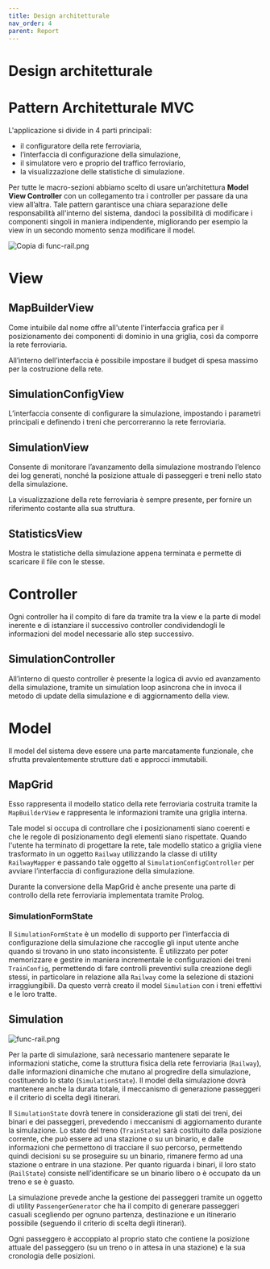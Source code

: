 ```yaml
---
title: Design architetturale
nav_order: 4
parent: Report
---
```

# Design architetturale

# Pattern Architetturale MVC

L'applicazione si divide in 4 parti principali:

- il configuratore della rete ferroviaria,
- l’interfaccia di configurazione della simulazione,
- il simulatore vero e proprio del traffico ferroviario,
- la visualizzazione delle statistiche di simulazione.

Per tutte le macro-sezioni abbiamo scelto di usare un’architettura **Model View Controller** con un collegamento tra i controller per passare da una view all’altra. Tale pattern garantisce una chiara separazione delle responsabilità all'interno del sistema, dandoci la possibilità di modificare i componenti singoli in maniera indipendente, migliorando per esempio la view in un secondo momento senza modificare il model.

![Copia di func-rail.png](Copia_di_func-rail.png)

# View

## MapBuilderView

Come intuibile dal nome offre all'utente l'interfaccia grafica per il posizionamento dei componenti di dominio in una griglia, così da comporre la rete ferroviaria.

All’interno dell’interfaccia è possibile impostare il budget di spesa massimo per la costruzione della rete.

## SimulationConfigView

L’interfaccia consente di configurare la simulazione, impostando i parametri principali e definendo i treni che percorreranno la rete ferroviaria.

## SimulationView

Consente di monitorare l’avanzamento della simulazione mostrando l’elenco dei log generati, nonché la posizione attuale di passeggeri e treni nello stato della simulazione.

La visualizzazione della rete ferroviaria è sempre presente, per fornire un riferimento costante alla sua struttura.

## StatisticsView

Mostra le statistiche della simulazione appena terminata e permette di scaricare il file con le stesse.

# Controller

Ogni controller ha il compito di fare da tramite tra la view e la parte di model inerente e di istanziare il successivo controller condividendogli le informazioni del model necessarie allo step successivo.

## SimulationController

All’interno di questo controller è presente la logica di avvio ed avanzamento della simulazione, tramite un simulation loop asincrona che in invoca il metodo di update della simulazione e di aggiornamento della view.

# Model

Il model del sistema deve essere una parte marcatamente funzionale, che sfrutta prevalentemente strutture dati e approcci immutabili.

## MapGrid

Esso rappresenta il modello statico della rete ferroviaria costruita tramite la `MapBuilderView` e rappresenta le informazioni tramite una griglia interna.

Tale model si occupa di controllare che i posizionamenti siano coerenti e che le regole di posizionamento degli elementi siano rispettate. Quando l'utente ha terminato di progettare la rete, tale modello statico a griglia viene trasformato in un oggetto `Railway` utilizzando la classe di utility `RailwayMapper` e passando tale oggetto al `SimulationConfigController` per avviare l’interfaccia di configurazione della simulazione.

Durante la conversione della MapGrid è anche presente una parte di controllo della rete ferroviaria implementata tramite Prolog.

### SimulationFormState

Il `SimulationFormState` è un modello di supporto per l’interfaccia di configurazione della simulazione che raccoglie gli input utente anche quando si trovano in uno stato inconsistente. È utilizzato per poter memorizzare e gestire in maniera incrementale le configurazioni dei treni `TrainConfig`, permettendo di fare controlli preventivi sulla creazione degli stessi, in particolare in relazione alla `Railway` come la selezione di stazioni irraggiungibili. Da questo verrà creato il model `Simulation` con i treni effettivi e le loro tratte.

## Simulation

![func-rail.png](3effeca7-fcc7-401b-b86c-b5e6e60766ab.png)

Per la parte di simulazione, sarà necessario mantenere separate le informazioni statiche, come la struttura fisica della rete ferroviaria (`Railway`), dalle informazioni dinamiche che mutano al progredire della simulazione, costituendo lo stato (`SimulationState`). Il model della simulazione dovrà mantenere anche la durata totale, il meccanismo di generazione passeggeri e il criterio di scelta degli itinerari.

Il `SimulationState` dovrà tenere in considerazione gli stati dei treni, dei binari e dei passeggeri, prevedendo i meccanismi di aggiornamento durante la simulazione. Lo stato del treno (`TrainState`) sarà costituito dalla posizione corrente, che può essere ad una stazione o su un binario, e dalle informazioni che permettono di tracciare il suo percorso, permettendo quindi decisioni su se proseguire su un binario, rimanere fermo ad una stazione o entrare in una stazione. Per quanto riguarda i binari, il loro stato (`RailState`) consiste nell’identificare se un binario libero o è occupato da un treno e se è guasto. 

La simulazione prevede anche la gestione dei passeggeri tramite un oggetto di utility `PassengerGenerator` che ha il compito di generare passeggeri casuali scegliendo per ognuno partenza, destinazione e un itinerario possibile (seguendo il criterio di scelta degli itinerari).

Ogni passeggero è accoppiato al proprio stato che contiene la posizione attuale del passeggero (su un treno o in attesa in una stazione) e la sua cronologia delle posizioni.